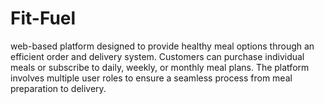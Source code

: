 # Fit-Fuel
web-based platform designed to provide healthy meal options through an efficient order and delivery system. Customers can purchase individual meals or subscribe to daily, weekly, or monthly meal plans. The platform involves multiple user roles to ensure a seamless process from meal preparation to delivery.
